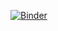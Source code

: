 [![Binder](https://mybinder.org/badge_logo.svg)](https://mybinder.org/v2/gh/wcarande/space_titanic/main?urlpath=https%3A%2F%2Fgithub.com%2Fwcarande%2Fspace_titanic%2Fblob%2Fmain%2Fnotebooks%2Fspace_titanic_prediction_live.ipynb)
